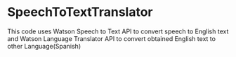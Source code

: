 # SpeechToTextTranslator
This code uses Watson Speech to Text API to convert speech to English text and Watson Language Translator API to convert obtained English text to other Language(Spanish)
